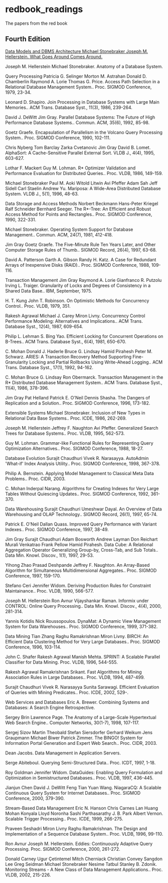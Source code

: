 # redbook_readings
The papers from the red book


## Fourth Edition

[Data Models and DBMS Architecture
Michael Stonebraker Joseph M. Hellerstein. What Goes Around Comes Around.](https://github.com/fhk/redbook_readings/papers/SH05.pdf)

Joseph M. Hellerstein Michael Stonebraker. Anatomy of a Database System.

Query Processing
Patricia G. Selinger Morton M. Astrahan Donald D. Chamberlin Raymond A. Lorie Thomas G. Price. Access Path Selection in a Relational Database Management System.. Proc. SIGMOD Conference, 1979, 23-34.

Leonard D. Shapiro. Join Processing in Database Systems with Large Main Memories.. ACM Trans. Database Syst., 11(3), 1986, 239-264.

David J. DeWitt Jim Gray. Parallel Database Systems: The Future of High Performance Database Systems.. Commun. ACM, 35(6), 1992, 85-98.

Goetz Graefe. Encapsulation of Parallelism in the Volcano Query Processing System.. Proc. SIGMOD Conference, 1990, 102-111.

Chris Nyberg Tom Barclay Zarka Cvetanovic Jim Gray David B. Lomet. AlphaSort: A Cache-Sensitive Parallel External Sort. VLDB J., 4(4), 1995, 603-627.

Lothar F. Mackert Guy M. Lohman. R* Optimizer Validation and Performance Evaluation for Distributed Queries.. Proc. VLDB, 1986, 149-159.

Michael Stonebraker Paul M. Aoki Witold Litwin Avi Pfeffer Adam Sah Jeff Sidell Carl Staelin Andrew Yu. Mariposa: A Wide-Area Distributed Database System. VLDB J., 5(1), 1996, 48-63.

Data Storage and Access Methods
Norbert Beckmann Hans-Peter Kriegel Ralf Schneider Bernhard Seeger. The R*-Tree: An Efficient and Robust Access Method for Points and Rectangles.. Proc. SIGMOD Conference, 1990, 322-331.

Michael Stonebraker. Operating System Support for Database Management.. Commun. ACM, 24(7), 1981, 412-418.

Jim Gray Goetz Graefe. The Five-Minute Rule Ten Years Later, and Other Computer Storage Rules of Thumb.. SIGMOD Record, 26(4), 1997, 63-68.

David A. Patterson Garth A. Gibson Randy H. Katz. A Case for Redundant Arrays of Inexpensive Disks (RAID).. Proc. SIGMOD Conference, 1988, 109-116.

Transaction Management
Jim Gray Raymond A. Lorie Gianfranco R. Putzolu Irving L. Traiger. Granularity of Locks and Degrees of Consistency in a Shared Data Base.. IBM, September, 1975.

H. T. Kung John T. Robinson. On Optimistic Methods for Concurrency Control.. Proc. VLDB, 1979, 351.

Rakesh Agrawal Michael J. Carey Miron Livny. Concurrency Control Performance Modeling: Alternatives and Implications.. ACM Trans. Database Syst., 12(4), 1987, 609-654.

Philip L. Lehman S. Bing Yao. Efficient Locking for Concurrent Operations on B-Trees.. ACM Trans. Database Syst., 6(4), 1981, 650-670.

C. Mohan Donald J. Haderle Bruce G. Lindsay Hamid Pirahesh Peter M. Schwarz. ARIES: A Transaction Recovery Method Supporting Fine-Granularity Locking and Partial Rollbacks Using Write-Ahead Logging.. ACM Trans. Database Syst., 17(1), 1992, 94-162.

C. Mohan Bruce G. Lindsay Ron Obermarck. Transaction Management in the R* Distributed Database Management System.. ACM Trans. Database Syst., 11(4), 1986, 378-396.

Jim Gray Pat Helland Patrick E. O'Neil Dennis Shasha. The Dangers of Replication and a Solution.. Proc. SIGMOD Conference, 1996, 173-182.

Extensible Systems
Michael Stonebraker. Inclusion of New Types in Relational Data Base Systems.. Proc. ICDE, 1986, 262-269.

Joseph M. Hellerstein Jeffrey F. Naughton Avi Pfeffer. Generalized Search Trees for Database Systems.. Proc. VLDB, 1995, 562-573.

Guy M. Lohman. Grammar-like Functional Rules for Representing Query Optimization Alternatives.. Proc. SIGMOD Conference, 1988, 18-27.

Database Evolution
Surajit Chaudhuri Vivek R. Narasayya. AutoAdmin 'What-if' Index Analysis Utility.. Proc. SIGMOD Conference, 1998, 367-378.

Philip A. Bernstein. Applying Model Management to Classical Meta Data Problems.. Proc. CIDR, 2003.

C. Mohan Inderpal Narang. Algorithms for Creating Indexes for Very Large Tables Without Quiescing Updates.. Proc. SIGMOD Conference, 1992, 361-370.

Data Warehousing
Surajit Chaudhuri Umeshwar Dayal. An Overview of Data Warehousing and OLAP Technology.. SIGMOD Record, 26(1), 1997, 65-74.

Patrick E. O'Neil Dallan Quass. Improved Query Performance with Variant Indexes.. Proc. SIGMOD Conference, 1997, 38-49.

Jim Gray Surajit Chaudhuri Adam Bosworth Andrew Layman Don Reichart Murali Venkatrao Frank Pellow Hamid Pirahesh. Data Cube: A Relational Aggregation Operator Generalizing Group-by, Cross-Tab, and Sub Totals.. Data Min. Knowl. Discov., 1(1), 1997, 29-53.

Yihong Zhao Prasad Deshpande Jeffrey F. Naughton. An Array-Based Algorithm for Simultaneous Multidimensional Aggregates.. Proc. SIGMOD Conference, 1997, 159-170.

Stefano Ceri Jennifer Widom. Deriving Production Rules for Constraint Maintainance.. Proc. VLDB, 1990, 566-577.

Joseph M. Hellerstein Ron Avnur Vijayshankar Raman. Informix under CONTROL: Online Query Processing.. Data Min. Knowl. Discov., 4(4), 2000, 281-314.

Yannis Kotidis Nick Roussopoulos. DynaMat: A Dynamic View Management System for Data Warehouses.. Proc. SIGMOD Conference, 1999, 371-382.

Data Mining
Tian Zhang Raghu Ramakrishnan Miron Livny. BIRCH: An Efficient Data Clustering Method for Very Large Databases.. Proc. SIGMOD Conference, 1996, 103-114.

John C. Shafer Rakesh Agrawal Manish Mehta. SPRINT: A Scalable Parallel Classifier for Data Mining. Proc. VLDB, 1996, 544-555.

Rakesh Agrawal Ramakrishnan Srikant. Fast Algorithms for Mining Association Rules in Large Databases.. Proc. VLDB, 1994, 487-499.

Surajit Chaudhuri Vivek R. Narasayya Sunita Sarawagi. Efficient Evaluation of Queries with Mining Predicates.. Proc. ICDE, 2002, 529-.

Web Services and Databases
Eric A. Brewer. Combining Systems and Databases: A Search Engine Retrospective.

Sergey Brin Lawrence Page. The Anatomy of a Large-Scale Hypertextual Web Search Engine.. Computer Networks, 30(1-7), 1998, 107-117.

Sergej Sizov Martin Theobald Stefan Siersdorfer Gerhard Weikum Jens Graupmann Michael Biwer Patrick Zimmer. The BINGO! System for Information Portal Generation and Expert Web Search.. Proc. CIDR, 2003.

Dean Jacobs. Data Management in Application Servers.

Serge Abiteboul. Querying Semi-Structured Data.. Proc. ICDT, 1997, 1-18.

Roy Goldman Jennifer Widom. DataGuides: Enabling Query Formulation and Optimization in Semistructured Databases.. Proc. VLDB, 1997, 436-445.

Jianjun Chen David J. DeWitt Feng Tian Yuan Wang. NiagaraCQ: A Scalable Continuous Query System for Internet Databases.. Proc. SIGMOD Conference, 2000, 379-390.

Stream-Based Data Management
Eric N. Hanson Chris Carnes Lan Huang Mohan Konyala Lloyd Noronha Sashi Parthasarathy J. B. Park Albert Vernon. Scalable Trigger Processing.. Proc. ICDE, 1999, 266-275.

Praveen Seshadri Miron Livny Raghu Ramakrishnan. The Design and Implementation of a Sequence Database System.. Proc. VLDB, 1996, 99-110.

Ron Avnur Joseph M. Hellerstein. Eddies: Continuously Adaptive Query Processing. Proc. SIGMOD Conference, 2000, 261-272.

Donald Carney Ugur Çetintemel Mitch Cherniack Christian Convey Sangdon Lee Greg Seidman Michael Stonebraker Nesime Tatbul Stanley B. Zdonik. Monitoring Streams - A New Class of Data Management Applications.. Proc. VLDB, 2002, 215-226.